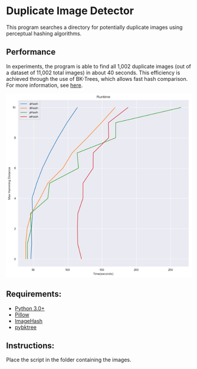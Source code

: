 # Duplicate Image Detector
This program searches a directory for potentially duplicate images using perceptual hashing algorithms. 

## Performance
In experiments, the program is able to find all 1,002 duplicate images (out of a dataset of 11,002 total images) in about 40 seconds. This efficiency is achieved through the use of BK-Trees, which allows fast hash comparison. For more information, see [here](Duplicate%20Image%20Benchmark.pdf).

![Runtimes](assets/runtimechart.png)

## Requirements:

* [Python 3.0+](https://www.python.org)
* [Pillow](https://python-pillow.org/) </li>
* [ImageHash](https://github.com/JohannesBuchner/imagehash) </li>
* [pybktree](https://github.com/Jetsetter/pybktree) </li>

## Instructions:
Place the script in the folder containing the images.
